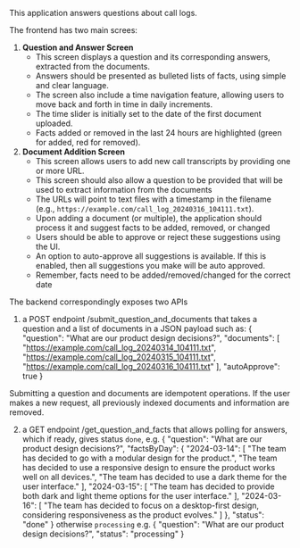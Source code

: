 This application answers questions about call logs.

The frontend has two main screes:

1. **Question and Answer Screen**
    - This screen displays a question and its corresponding answers, extracted from the documents.
    - Answers should be presented as bulleted lists of facts, using simple and clear language.
    - The screen also include a time navigation feature, allowing users to move back and forth in time in daily increments.
    - The time slider is initially set to the date of the first document uploaded.
    - Facts added or removed in the last 24 hours are highlighted (green for added, red for removed).
2. **Document Addition Screen**
    - This screen allows users to add new call transcripts by providing one or more URL.
    - This screen should also allow a question to be provided that will be used to extract information from the documents
    - The URLs will point to text files with a timestamp in the filename (e.g., `https://example.com/call_log_20240316_104111.txt`).
    - Upon adding a document (or multiple), the application should process it and suggest facts to be added, removed, or changed
    - Users should be able to approve or reject these suggestions using the UI.
    - An option to auto-approve all suggestions is available. If this is enabled, then all suggestions you make will be auto approved.
    - Remember, facts need to be added/removed/changed for the correct date

The backend correspondingly exposes two APIs
1. a POST endpoint /submit_question_and_documents that takes a question and a list of documents in a JSON payload such as:
{
  "question": "What are our product design decisions?",
  "documents": [
    "https://example.com/call_log_20240314_104111.txt",
    "https://example.com/call_log_20240315_104111.txt",
    "https://example.com/call_log_20240316_104111.txt"
  ],
  "autoApprove": true
}

Submitting a question and documents are idempotent operations. 
If the user makes a new request, all previously indexed documents and information are removed.

2. a GET endpoint /get_question_and_facts that allows polling for answers, which if ready, gives status `done`, e.g.
{
  "question": "What are our product design decisions?",
  "factsByDay": {
    "2024-03-14": [
      "The team has decided to go with a modular design for the product.",
      "The team has decided to use a responsive design to ensure the product works well on all devices.",
      "The team has decided to use a dark theme for the user interface."
    ],
    "2024-03-15": [
      "The team has decided to provide both dark and light theme options for the user interface."
    ],
    "2024-03-16": [
      "The team has decided to focus on a desktop-first design, considering responsiveness as the product evolves."
    ]
  },
  "status": "done"
}
otherwise `processing` e.g.
{
  "question": "What are our product design decisions?",
  "status": "processing"
}

